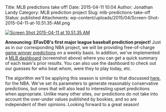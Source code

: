 Title: MLB predictions take off!
Date: 2015-04-11 10:04
Author: Jonathan Landy
Category: MLB prediction project
Slug: mlb-predictions-take-off
Status: published
Attachments: wp-content/uploads/2015/04/Screen-Shot-2015-04-11-at-10.51.35-AM.png

[![Screen Shot 2015-04-11 at 10.51.35 AM]({static}/wp-content/uploads/2015/04/Screen-Shot-2015-04-11-at-10.51.35-AM.png)]({static}/wp-content/uploads/2015/04/Screen-Shot-2015-04-11-at-10.51.35-AM.png)

**Announcing: EFavDB's first major league baseball prediction project!** Just as in our corresponding NBA project, we will be providing free-of-charge [game winner predictions](http://efavdb.com/weekly-mlb-predictions/) on a weekly basis. In addition, we've implemented a [MLB dashboard](http://efavdb.com/mlb-dash/) (screenshot above) where you can get a quick summary of each team's prior results. You can also use the dashboard to check out our guesses for who beat whom, were they to play today, etc.

The algorithm we'll be applying this season is similar to that discussed [here](http://efavdb.com/nba-learner-2013-14-warmup/), for the NBA. We've set its parameters to generate reasonably conservative predictions, but ones that will also lead to interesting upset predictions when appropriate. Unlike many other sites, our predictions do not take into account the over-under values published by bookies, and so are independent of their opinions. Looking forward to a great season!
